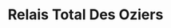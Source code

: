 ---
title: "Relais Total Des Oziers"
url: /saint-ouen-laumone/relais-total-des-oziers/
shop: commodité
---
